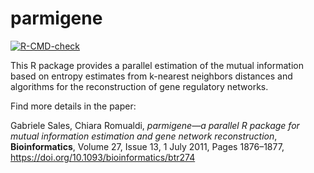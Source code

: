 # parmigene
 
<!-- badges: start -->
[![R-CMD-check](https://github.com/sales-lab/parmigene/actions/workflows/R-CMD-check.yaml/badge.svg)](https://github.com/sales-lab/parmigene/actions/workflows/R-CMD-check.yaml)
<!-- badges: end -->

This R package provides a parallel estimation of the mutual information based on entropy estimates from k-nearest neighbors distances and algorithms for the reconstruction of gene regulatory networks.

Find more details in the paper:

Gabriele Sales, Chiara Romualdi, _parmigene—a parallel R package for mutual information estimation and gene network reconstruction_, **Bioinformatics**, Volume 27, Issue 13, 1 July 2011, Pages 1876–1877, <https://doi.org/10.1093/bioinformatics/btr274>

